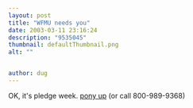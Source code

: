 ```yaml
---
layout: post
title: "WFMU needs you"
date: 2003-03-11 23:16:24
description: "9535045"
thumbnail: defaultThumbnail.png
alt: ""


author: dug
---
```


<p><span class="caps">OK, </span>it's pledge week. <a href="http://www.wfmu.org/">pony up</a> (or call 800-989-9368)</p>
